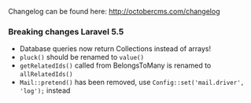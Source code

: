 Changelog can be found here: http://octobercms.com/changelog

### Breaking changes Laravel 5.5

- Database queries now return Collections instead of arrays!
- `pluck()` should be renamed to `value()`
- `getRelatedIds()` called from BelongsToMany is renamed to `allRelatedIds()`
- `Mail::pretend()` has been removed, use `Config::set('mail.driver', 'log');` instead



